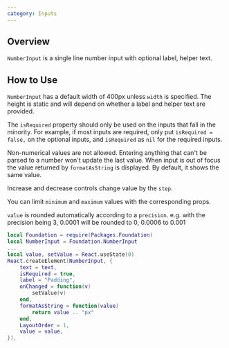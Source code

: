```yaml
---
category: Inputs
---
```


## Overview

`NumberInput` is a single line number input with optional label, helper text.

## How to Use

`NumberInput` has a default width of 400px unless `width` is specified. The height is static and will depend on whether a label and helper text are provided.

The `isRequired` property should only be used on the inputs that fall in the minority. For example, if most inputs are required, only put `isRequired = false,` on the optional inputs, and `isRequired` as `nil` for the required inputs.

Non-numerical values are not allowed. Entering anything that can't be parsed to a number won't update the last value.
When input is out of focus the value returned by `formatAsString` is displayed. By default, it shows the same value.

Increase and decrease controls change value by the `step`.

You can limit `minimum` and `maximum` values with the corresponding props.

`value` is rounded automatically according to a `precision`. e.g. with the precision being 3, 0.0001 will be rounded to 0, 0.0006 to 0.001

```lua
local Foundation = require(Packages.Foundation)
local NumberInput = Foundation.NumberInput
...
local value, setValue = React.useState(0)
React.createElement(NumberInput, {
	text = text,
	isRequired = true,
	label = "Padding",
	onChanged = function(v)
		setValue(v)
	end,
	formatAsString = function(value)
		return value .. "px"
	end,
	LayoutOrder = 1,
	value = value,
}),
```

